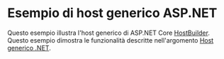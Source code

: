 # <a name="aspnet-generic-host-sample"></a>Esempio di host generico ASP.NET

Questo esempio illustra l'host generico di ASP.NET Core [HostBuilder](https://docs.microsoft.com/dotnet/api/microsoft.extensions.hosting.ihostedservice). Questo esempio dimostra le funzionalità descritte nell'argomento [Host generico .NET](https://docs.microsoft.com/aspnet/core/fundamentals/host/generic-host).
